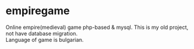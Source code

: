# empiregame
Online empire(medieval) game php-based & mysql.
This is my old project, not have database migration. <br />
Language of game is bulgarian.
